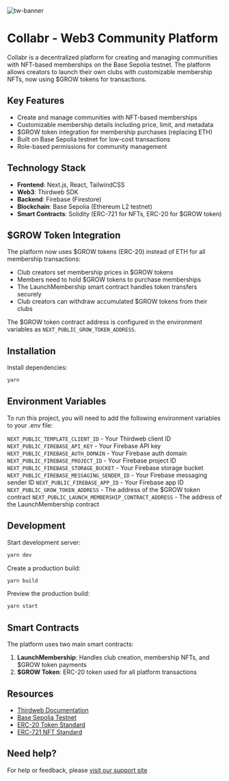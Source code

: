 ![tw-banner](https://github.com/thirdweb-example/next-starter/assets/57885104/20c8ce3b-4e55-4f10-ae03-2fe4743a5ee8)

# Collabr - Web3 Community Platform

Collabr is a decentralized platform for creating and managing communities with NFT-based memberships on the Base Sepolia testnet. The platform allows creators to launch their own clubs with customizable membership NFTs, now using $GROW tokens for transactions.

## Key Features

- Create and manage communities with NFT-based memberships
- Customizable membership details including price, limit, and metadata
- $GROW token integration for membership purchases (replacing ETH)
- Built on Base Sepolia testnet for low-cost transactions
- Role-based permissions for community management

## Technology Stack

- **Frontend**: Next.js, React, TailwindCSS
- **Web3**: Thirdweb SDK
- **Backend**: Firebase (Firestore)
- **Blockchain**: Base Sepolia (Ethereum L2 testnet)
- **Smart Contracts**: Solidity (ERC-721 for NFTs, ERC-20 for $GROW token)

## $GROW Token Integration

The platform now uses $GROW tokens (ERC-20) instead of ETH for all membership transactions:

- Club creators set membership prices in $GROW tokens
- Members need to hold $GROW tokens to purchase memberships
- The LaunchMembership smart contract handles token transfers securely
- Club creators can withdraw accumulated $GROW tokens from their clubs

The $GROW token contract address is configured in the environment variables as `NEXT_PUBLIC_GROW_TOKEN_ADDRESS`.

## Installation

Install dependencies:

```bash
yarn
```

## Environment Variables

To run this project, you will need to add the following environment variables to your .env file:

`NEXT_PUBLIC_TEMPLATE_CLIENT_ID` - Your Thirdweb client ID
`NEXT_PUBLIC_FIREBASE_API_KEY` - Your Firebase API key
`NEXT_PUBLIC_FIREBASE_AUTH_DOMAIN` - Your Firebase auth domain
`NEXT_PUBLIC_FIREBASE_PROJECT_ID` - Your Firebase project ID
`NEXT_PUBLIC_FIREBASE_STORAGE_BUCKET` - Your Firebase storage bucket
`NEXT_PUBLIC_FIREBASE_MESSAGING_SENDER_ID` - Your Firebase messaging sender ID
`NEXT_PUBLIC_FIREBASE_APP_ID` - Your Firebase app ID
`NEXT_PUBLIC_GROW_TOKEN_ADDRESS` - The address of the $GROW token contract
`NEXT_PUBLIC_LAUNCH_MEMBERSHIP_CONTRACT_ADDRESS` - The address of the LaunchMembership contract

## Development

Start development server:

```bash
yarn dev
```

Create a production build:

```bash
yarn build
```

Preview the production build:

```bash
yarn start
```

## Smart Contracts

The platform uses two main smart contracts:

1. **LaunchMembership**: Handles club creation, membership NFTs, and $GROW token payments
2. **$GROW Token**: ERC-20 token used for all platform transactions

## Resources

- [Thirdweb Documentation](https://portal.thirdweb.com/typescript/v5)
- [Base Sepolia Testnet](https://docs.base.org/tools/network-faucets)
- [ERC-20 Token Standard](https://ethereum.org/en/developers/docs/standards/tokens/erc-20/)
- [ERC-721 NFT Standard](https://ethereum.org/en/developers/docs/standards/tokens/erc-721/)

## Need help?

For help or feedback, please [visit our support site](https://thirdweb.com/support)
